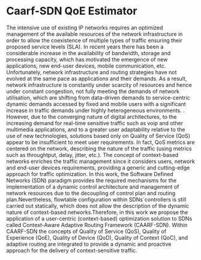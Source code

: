 # Caarf-SDN QoE Estimator

The intensive use of existing IP networks requires an optimized management of the available resources of the network infrastructure in order to allow the coexistence of multiple types of traffic ensuring their proposed service levels (SLA). In recent years there has been a considerable increase in the availability of bandwidth, storage and processing capacity, which has motivated the emergence of new applications, new end-user devices, mobile communication, etc. Unfortunately, network infrastructure and routing strategies have not evolved at the same pace as applications and their demands. As a result, network infrastructure is constantly under scarcity of resources and hence under constant congestion, not fully meeting the demands of network utilisation, which are shifting from data-driven demands to service-centric dynamic demands accessed by fixed and mobile users with a significant increase in traffic demands under highly heterogeneous environments. . However, due to the converging nature of digital architectures, to the increasing demand for real-time sensitive traffic such as voip and other multimedia applications, and to a greater user adaptability relative to the use of new technologies, solutions based only on Quality of Service (QoS) appear to be insufficient to meet user requirements. In fact, QoS metrics are centered on the network, describing the nature of the traffic (using metrics such as throughtput, delay, jitter, etc.). The concept of context-based networks enriches the traffic management since it considers users, network and end-user devices requirements, providing a generic and cutting-edge approach for traffic optimization. In this work, the Software Defined Networks (SDN) paradigm provides the required mechanisms for the implementation of a dynamic control architecture and management of network resources due to the decoupling of control plan and routing plan.Nevertheless, flowtable configuration within SDNs´controllers is still carried out statically, which does not allow the description of the dynamic nature of context-based networks.Therefore, in this work we propose the application of a user-centric (context-based) optimization solution to SDNs called Context-Aware Adaptive Routing Framework (CAARF-SDN). Within CAARF-SDN the concepts of Quality of Service (QoS), Quality of Experience (QoE), Quality of Device (QoD), Quality of Context (QoC), and adaptive routing are integrated to provide a dynamic and proactive approach for the delivery of context-sensitive traffic.
